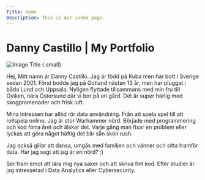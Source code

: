 ```yaml
---
Title: Home
Description: This is our index page.
---
```


# Danny Castillo | My Portfolio

<div class="content" markdown="1">

<div class="content__left" markdown="1">

![Image Title](%assets_url%/img/danny.jpg) {.small}

</div>

<div class="content__right" markdown="1">

Hej, Mitt namn är Danny Castillo. Jag är född på Kuba men har bott i Sverige sedan 2001. Först bodde jag på Gotland nästan 13 år, men har pluggat i båda Lund och Uppsala. Nyligen flyttade tillsammans med min fru till Oviken, nära Östersund där vi bor på en gård. Det är super härlig med skogpromenader och frisk luft.

Mina intressen har alltid rör data användning. Från att spela spel till att rollspela online. Jag är stor Warhammer nörd. Började med programmering och kod förra året och älskar det.
Varje gång man fixar en problem eller lyckas att göra något häftig det blir sån skön rush.

Jag också gillar att dansa, umgås med familjen och vänner och sitta framför data. Har jag sagt att jag är en nörd? ;)

Ser fram emot att lära mig nya saker och att skriva fint kod. Efter studier är jag intresserad i Data Analytics eller Cybersecurity.

</div>

</div>
